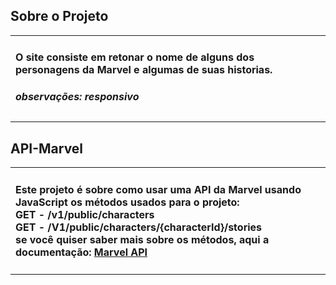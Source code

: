 ## Sobre o Projeto

<table>
  <tr>
    <td>
      <h4>
        O site consiste em retonar o nome de alguns dos personagens da Marvel e algumas de suas historias.
      </h4>
      <h5>
        observações: responsivo
      </h5>
    </td>
  </tr>

</table>

## API-Marvel

<table>
  <tr>
    <td>
      <h4>
        Este projeto é sobre como usar uma API da Marvel usando JavaScript os métodos usados para o projeto:</br>
        GET - /v1/public/characters </br>
        GET - /V1/public/characters/{characterId}/stories</br>
        se você quiser saber mais sobre os métodos, aqui a documentação:
        <a href="https://developer.marvel.com/docs">Marvel API</a>
      </h4>
    </td>
  </tr>
</table>
